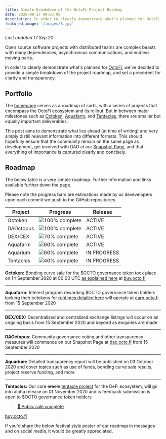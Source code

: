 ```yaml
---
title: Simple Breakdown of the OctoFi Project Roadmap
date: 2020-09-17 00:03:00
description: In order to clearly demonstrate what's planned for OctoFi, we've decided to provide a simple breakdown of the project roadmap, and set a precedent for clarity and transparency. 
featured_image: '/images/8.jpg'
---
```


*Last updated 17 Sep 20*

Open source software projects with distributed teams are complex beasts with many dependencies, asynchronous communications, and endless moving parts.

In order to clearly demonstrate what's planned for [OctoFi](/), we've decided to provide a simple breakdown of the project roadmap, and set a precedent for clarity and transparency. 

## Portfolio

The [homepage](/) serves as a roadmap of sorts, with a series of projects that encompass the OctoFi ecosystem and its rollout. But in between major milestones such as [Octoken](/project/token), [Aquafarm](/project/aquafarm), and [Tentacles](/project/tentacles), there are smaller but equally important deliverables. 

This post aims to demonstrate what lies ahead (at time of writing) and very simply distill relevant information into different formats. This should hopefully ensure that the community remain on the same page as development, get involved with DAO at our [Snapshot Page](https://dao.octo.fi), and that everything of importance is captured clearly and concisely.

## Roadmap

The below table is a very simple roadmap. Further information and links available further down the page.

Please note the progress bars are estimations made by us devevelopers upon each commit we push to the GitHub repositories. 

| Project   | Progress 													| Release 	   |
|-----------|-----------------------------------------------------------|--------------|
| Octoken 	| ![100% complete](https://progress-bar.dev/100/?width=200)	| ACTIVE	   |
| DAOctopus | ![100% complete](https://progress-bar.dev/100/?width=200)	| ACTIVE	   |
| DEX/CEX   | ![70% complete](https://progress-bar.dev/70/?width=200)	| ACTIVE	   |
| Aquafarm 	| ![60% complete](https://progress-bar.dev/60/?width=200)	| ACTIVE	   |
| Aquarium  | ![60% complete](https://progress-bar.dev/60/?width=200)	| IN PROGRESS  |
| Tentacles | ![40% complete](https://progress-bar.dev/40/?width=200)	| IN PROGRESS  |

**Octoken:** Bonding curve sale for the $OCTO governance token took place on 14 September 2020 at 00:00 UTC [as explained here](/project/token) at [buy.octo.fi](https://buy.octo.fi) 

---

**Aquafarm:** Interest program rewarding $OCTO governance token holders locking their octokens for [runtimes detailed here](/project/aquafarm) will operate at [earn.octo.fi](https://earn.octo.fi) from 15 September 2020

---

**DEX/CEX:** Decentralized and centralized exchange listings will occur on an ongoing basis from 15 September 2020 and beyond as enquiries are made

---

**DAOctopus:** Community governance voting and other transparency measures will commence on our Snapshot Page at [dao.octo.fi](https://dao.octo.fi) from 15 September 2020

---

**Aquarium:** Detailed transparency report will be published on 03 October 2020 and cover topics such as use of funds, bonding curve sale results, project reserve funding, and more

---

**Tentacles:** Our core <s>oracle</s> [tentacle project](/project/tentacles) for the DeFi ecosystem, will go into alpha release on 01 November 2020 and is feedback submission is open to $OCTO governance token holders

> <p class="subtitle"><a href="https://twitter.com/octofinance/status/1305329689804681217?s=20">🎉 Public sale complete</a></p>

[buy.octo.fi](https://buy.octo.fi)

If you'd share the below festival style poster of our roadmap in messages and on social media, it would be greatly appreciated.
